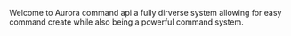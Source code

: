 Welcome to Aurora command api a fully dirverse system allowing for easy command create while also being a powerful command system.
